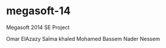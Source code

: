 megasoft-14
===========

Megasoft 2014 SE Project

Omar ElAzazy
Salma khaled 
Mohamed Bassem
Nader Nessem
